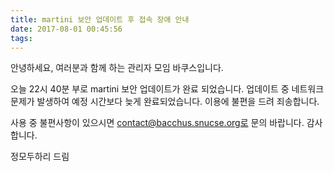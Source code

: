 ```yaml
---
title: martini 보안 업데이트 후 접속 장애 안내
date: 2017-08-01 00:45:56
tags:
---
```


안녕하세요, 여러분과 함께 하는 관리자 모임 바쿠스입니다. 

오늘 22시 40분 부로 martini 보안 업데이트가 완료 되었습니다. 
업데이트 중 네트워크 문제가 발생하여 예정 시간보다 늦게 완료되었습니다. 
이용에 불편을 드려 죄송합니다. 

사용 중 불편사항이 있으시면 contact@bacchus.snucse.org로 문의 바랍니다. 
감사합니다. 

정모두하리 드림
